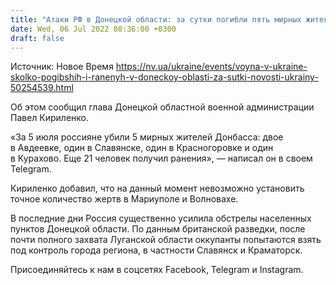 ```yaml
---
title: "Атаки РФ в Донецкой области: за сутки погибли пять мирных жителей, еще 21 ранен"
date: Wed, 06 Jul 2022 08:36:00 +0300
draft: false
---
```

Источник: Новое Время https://nv.ua/ukraine/events/voyna-v-ukraine-skolko-pogibshih-i-ranenyh-v-doneckoy-oblasti-za-sutki-novosti-ukrainy-50254539.html


 Об этом сообщил глава Донецкой областной военной администрации Павел Кириленко.

«За 5 июля россияне убили 5 мирных жителей Донбасса: двое в Авдеевке, один в Славянске, один в Красногоровке и один в Курахово. Еще 21 человек получил ранения», — написал он в своем Telegram.

Кириленко добавил, что на данный момент невозможно установить точное количество жертв в Мариуполе и Волновахе.

В последние дни Россия существенно усилила обстрелы населенных пунктов Донецкой области. По данным британской разведки, после почти полного захвата Луганской области оккупанты попытаются взять под контроль города региона, в частности Славянск и Краматорск.

Присоединяйтесь к нам в соцсетях Facebook, Telegram и Instagram.

